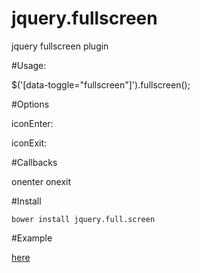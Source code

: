 # jquery.fullscreen
jquery fullscreen plugin




#Usage:

 $('[data-toggle="fullscreen"]').fullscreen();


#Options

  iconEnter:

  iconExit:

#Callbacks

onenter
onexit


#Install

    bower install jquery.full.screen

#Example

[here](http://p34eu.github.io/jquery.fullscreen/)
